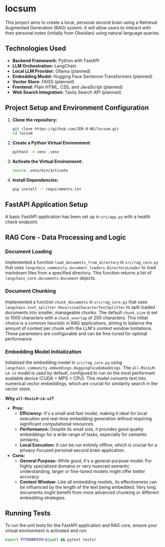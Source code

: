 # locsum

This project aims to create a local, personal second brain using a Retrieval Augmented Generation (RAG) system. It will allow users to interact with their personal notes (initially from Obsidian) using natural language queries.

## Technologies Used

*   **Backend Framework:** Python with FastAPI
*   **LLM Orchestration:** LangChain
*   **Local LLM Provider:** Ollama (planned)
*   **Embedding Model:** Hugging Face Sentence-Transformers (planned)
*   **Vector Store:** FAISS (planned)
*   **Frontend:** Plain HTML, CSS, and JavaScript (planned)
*   **Web Search Integration:** Tavily Search API (planned)

## Project Setup and Environment Configuration

1.  **Clone the repository:**
    ```bash
    git clone https://github.com/ZER-0-NE/locsum.git
    cd locsum
    ```

2.  **Create a Python Virtual Environment:**
    ```bash
    python3 -m venv .venv
    ```

3.  **Activate the Virtual Environment:**
    ```bash
    source .venv/bin/activate
    ```

4.  **Install Dependencies:**
    ```bash
    pip install -r requirements.txt
    ```

## FastAPI Application Setup

A basic FastAPI application has been set up in `src/app.py` with a health check endpoint.

## RAG Core - Data Processing and Logic

### Document Loading

Implemented a function `load_documents_from_directory` in `src/rag_core.py` that uses `langchain_community.document_loaders.DirectoryLoader` to load markdown files from a specified directory. This function returns a list of `langchain_core.documents.Document` objects.

### Document Chunking

Implemented a function `chunk_documents` in `src/rag_core.py` that uses `langchain.text_splitter.RecursiveCharacterTextSplitter` to split loaded documents into smaller, manageable chunks. The default `chunk_size` is set to 1000 characters with a `chunk_overlap` of 200 characters. This initial choice is a common heuristic in RAG applications, aiming to balance the amount of context per chunk with the LLM's context window limitations. These parameters are configurable and can be fine-tuned for optimal performance.

### Embedding Model Initialization

Initialized the embedding model in `src/rag_core.py` using `langchain_community.embeddings.HuggingFaceEmbeddings`. The `all-MiniLM-L6-v2` model is used by default, configured to run on the most performant available device (CUDA > MPS > CPU). This model converts text into numerical vector embeddings, which are crucial for similarity search in the vector store.

**Why `all-MiniLM-L6-v2`?**

*   **Pros:**
    *   **Efficiency:** It's a small and fast model, making it ideal for local execution and real-time embedding generation without requiring significant computational resources.
    *   **Performance:** Despite its small size, it provides good quality embeddings for a wide range of tasks, especially for semantic similarity.
    *   **Local Execution:** It can be run entirely offline, which is crucial for a privacy-focused personal second brain application.
*   **Cons:**
    *   **General Purpose:** While good, it's a general-purpose model. For highly specialized domains or very nuanced semantic understanding, larger or fine-tuned models might offer better accuracy.
    *   **Context Window:** Like all embedding models, its effectiveness can be influenced by the length of the text being embedded. Very long documents might benefit from more advanced chunking or different embedding strategies.

## Running Tests

To run the unit tests for the FastAPI application and RAG core, ensure your virtual environment is activated and run:

```bash
export PYTHONPATH=$(pwd) && pytest tests/
```
